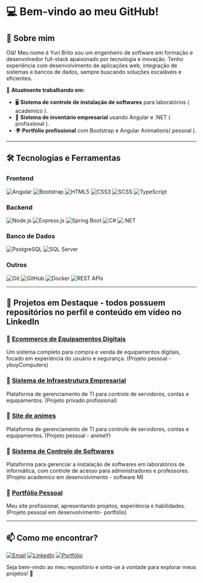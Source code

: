 # 💻 Bem-vindo ao meu GitHub!

## 👋 Sobre mim
Olá! Meu nome é Yuri Brito sou um engenheiro de software em formação e desenvolvedor full-stack apaixonado por tecnologia e inovação. Tenho experiência com desenvolvimento de aplicações web, integração de sistemas e bancos de dados, sempre buscando soluções escaláveis e eficientes.

📍 **Atualmente trabalhando em:**
- 🖥️ **Sistema de controle de instalação de softwares** para laboratórios ( academico ).
- 🏢 **Sistema de inventário empresarial** usando Angular e .NET ( profissional ).
- 🌍 **Portfólio profissional** com Bootstrap e Angular Animations( pessoal ).

---

## 🛠️ Tecnologias e Ferramentas

### **Frontend**
![Angular](https://img.shields.io/badge/Angular-DD0031?style=for-the-badge&logo=angular&logoColor=white)
![Bootstrap](https://img.shields.io/badge/Bootstrap-7952B3?style=for-the-badge&logo=bootstrap&logoColor=white)
![HTML5](https://img.shields.io/badge/HTML5-E34F26?style=for-the-badge&logo=html5&logoColor=white)
![CSS3](https://img.shields.io/badge/CSS3-1572B6?style=for-the-badge&logo=css3&logoColor=white)
![SCSS](https://img.shields.io/badge/SCSS-CC6699?style=for-the-badge&logo=sass&logoColor=white)
![TypeScript](https://img.shields.io/badge/TypeScript-3178C6?style=for-the-badge&logo=typescript&logoColor=white)

### **Backend**
![Node.js](https://img.shields.io/badge/Node.js-339933?style=for-the-badge&logo=nodedotjs&logoColor=white)
![Express.js](https://img.shields.io/badge/Express.js-000000?style=for-the-badge&logo=express&logoColor=white)
![Spring Boot](https://img.shields.io/badge/Spring%20Boot-6DB33F?style=for-the-badge&logo=springboot&logoColor=white)
![C#](https://img.shields.io/badge/C%23-239120?style=for-the-badge&logo=csharp&logoColor=white)
![.NET](https://img.shields.io/badge/.NET-512BD4?style=for-the-badge&logo=dotnet&logoColor=white)

### **Banco de Dados**
![PostgreSQL](https://img.shields.io/badge/PostgreSQL-336791?style=for-the-badge&logo=postgresql&logoColor=white)
![SQL Server](https://img.shields.io/badge/SQL%20Server-CC2927?style=for-the-badge&logo=microsoftsqlserver&logoColor=white)

### **Outros**
![Git](https://img.shields.io/badge/Git-F05032?style=for-the-badge&logo=git&logoColor=white)
![GitHub](https://img.shields.io/badge/GitHub-181717?style=for-the-badge&logo=github&logoColor=white)
![Docker](https://img.shields.io/badge/Docker-2496ED?style=for-the-badge&logo=docker&logoColor=white)
![REST APIs](https://img.shields.io/badge/REST%20APIs-000000?style=for-the-badge&logo=apachenetbeanside&logoColor=white)

---

## 📂 Projetos em Destaque - todos possuem repositórios no perfil e conteúdo em vídeo no LinkedIn
### 📌 [Ecommerce de Equipamentos Digitais](#)
Um sistema completo para compra e venda de equipamentos digitais, focado em experiência do usuário e segurança.
(Projeto pessoal - ybuyComputers)

### 📌 [Sistema de Infraestrutura Empresarial](#)
Plataforma de gerenciamento de TI para controle de servidores, contas e equipamentos.
(Projeto privado profissional)

### 📌 [Site de animes](#)
Plataforma de gerenciamento de TI para controle de servidores, contas e equipamentos.
(Projeto pessoal - animeY)

### 📌 [Sistema de Controle de Softwares](#)
Plataforma para gerenciar a instalação de softwares em laboratórios de informática, com controle de acesso para administradores e professores.
(Projeto academico em desenvolvimento - software M)

### 📌 [Portfólio Pessoal](#)
Meu site profissional, apresentando projetos, experiência e habilidades.
(Projeto pessoal em desenvolvimento- portfolio)

---

## 📫 Como me encontrar?
[![Email](https://img.shields.io/badge/Email-D14836?style=for-the-badge&logo=gmail&logoColor=white)](malito:yurisouzza48@gmail.com)
[![LinkedIn](https://img.shields.io/badge/LinkedIn-0A66C2?style=for-the-badge&logo=linkedin&logoColor=white)](https://www.linkedin.com/in/yuri-b-4a1895219/)
[![Portfólio](https://img.shields.io/badge/Portfólio-000000?style=for-the-badge&logo=About.me&logoColor=white)](https://portfolio-front-end-nine-rose.vercel.app/)

Seja bem-vindo ao meu repositório e sinta-se à vontade para explorar meus projetos! 🚀

